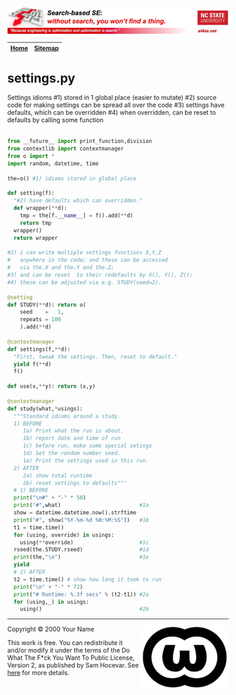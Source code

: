 <img width=900 src="https://raw.githubusercontent.com/timm/15/master/src/img/banner.jpg">

|[Home](https://github.com/timm/15/blob/master/README.md)|[Sitemap](https://github.com/timm/15/blob/master/TOC.md)|
|----|-----|


# settings.py

Settings idioms
#1) stored in 1 global place (easier to mutate)
#2) source code for making settings can be spread
    all over the code
#3) settings have defaults, which can be overridden
#4) when overridden, can be reset to defaults
    by calling some function
````python

from __future__ import print_function,division
from contextlib import contextmanager
from o import *
import random, datetime, time

the=o() #1) idioms stored in global place

def setting(f):
  "#2) have defaults which can overridden."
  def wrapper(**d):
    tmp = the[f.__name__] = f().add(**d)
    return tmp
  wrapper()
  return wrapper

#2) i can write multiple settings functions X,Y,Z
#   anywhere in the code; and these can be accessed
#   via the.X and the.Y and the.Z;
#3) and can be reset  to their redefaults by X(), Y(), Z();
#4) these can be adjusted via e.g. STUDY(seed=2).

@setting 
def STUDY(**d): return o(
    seed    =   1,
    repeats = 100
    ).add(**d)

@contextmanager
def settings(f,**d):
  "First, tweak the settings. Then, reset to default."
  yield f(**d)
  f()

def use(x,**y): return (x,y)

@contextmanager
def study(what,*usings):
  """Standard idioms around a study.
  1) BEFORE
     1a) Print what the run is about.
     1b) report date and time of run
     1c) before run, make some special setings
     1d) Set the random number seed.
     1e) Print the settings used in this run.
  2) AFTER
     2a) show total runtime
     2b) reset settings to defaults"""
  # 1) BEFORE
  print("\n#" + "-" * 50)
  print("#",what)                         #1a 
  show = datetime.datetime.now().strftime
  print("#", show("%Y-%m-%d %H:%M:%S"))   #1b
  t1 = time.time()
  for (using, override) in usings:  
    using(**override)                     #1c
  rseed(the.STUDY.rseed)                  #1d
  print(the,"\n")                         #1e
  yield
  # 2) AFTER
  t2 = time.time() # show how long it took to run
  print("\n" + "-" * 72)
  print("# Runtime: %.3f secs" % (t2-t1)) #2a
  for (using,_) in usings:
    using()                               #2b
````

__________

<img width=200 align=right src="https://raw.githubusercontent.com/timm/15/master/src/img/wtfpl.svg">
Copyright © 2000 Your Name <tim.menzies@gmail.com>

This work is free. You can redistribute it and/or modify it under the
terms of the Do What The F*ck You Want To Public License, Version 2,
as published by Sam Hocevar. See [here](http://www.wtfpl.net/faq/) for more details.

